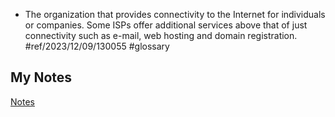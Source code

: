 - The organization that provides connectivity to the Internet for individuals or companies. Some ISPs offer additional services above that of just connectivity such as e-mail, web hosting and domain registration. #ref/2023/12/09/130055 #glossary 
## My Notes
[Notes](mynotes/internet-service-provider-notes.md)
